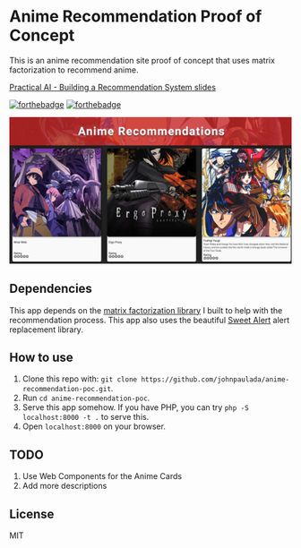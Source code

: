 # Anime Recommendation Proof of Concept
This is an anime recommendation site proof of concept that uses matrix factorization to recommend anime.

[Practical AI - Building a Recommendation System slides](https://www.slideshare.net/crimsonemperor/practical-ai-building-a-recommendation-system)

[![forthebadge](http://forthebadge.com/images/badges/uses-js.svg)](http://forthebadge.com)
[![forthebadge](http://forthebadge.com/images/badges/fo-real.svg)](http://forthebadge.com)

![Banner](banner.png)

## Dependencies
This app depends on the [matrix factorization library](https://github.com/johnpaulada/matrix-factorization-js) I built to help with the recommendation process. This app also uses the beautiful [Sweet Alert](https://sweetalert.js.org/) alert replacement library.

## How to use
1. Clone this repo with: `git clone https://github.com/johnpaulada/anime-recommendation-poc.git`.
2. Run `cd anime-recommendation-poc`.
3. Serve this app somehow. If you have PHP, you can try `php -S localhost:8000 -t .` to serve this.
4. Open `localhost:8000` on your browser.

## TODO
1. Use Web Components for the Anime Cards
2. Add more descriptions

## License
MIT